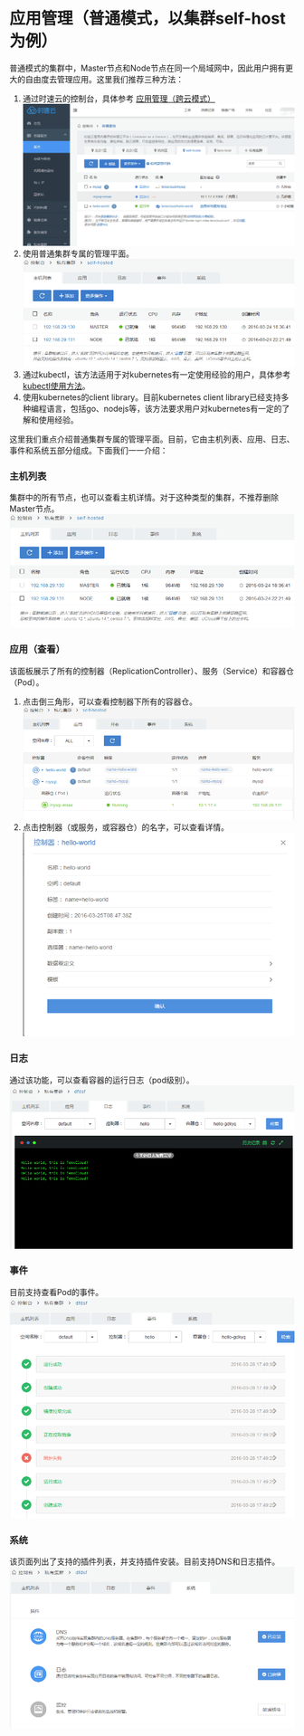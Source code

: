 # 应用管理（普通模式，以集群self-host为例）
普通模式的集群中，Master节点和Node节点在同一个局域网中，因此用户拥有更大的自由度去管理应用。这里我们推荐三种方法：
1. 通过时速云的控制台，具体参考 [应用管理（跨云模式）](03-deploy-app-tenx-host.md)
![host1](/doc/v1/images/host/deploy-app-self-host-0-container.png)
2. 使用普通集群专属的管理平面。
![host1](/doc/v1/images/host/deploy-app-self-host-1.png)
3. 通过kubectl，该方法适用于对kubernetes有一定使用经验的用户，具体参考[kubectl使用方法](http://kubernetes.io/docs/user-guide/kubectl-overview/)。
4. 使用kubernetes的client library。目前kubernetes client library已经支持多种编程语言，包括go、nodejs等，该方法要求用户对kubernetes有一定的了解和使用经验。

这里我们重点介绍普通集群专属的管理平面。目前，它由主机列表、应用、日志、事件和系统五部分组成。下面我们一一介绍：
### 主机列表
集群中的所有节点，也可以查看主机详情。对于这种类型的集群，不推荐删除Master节点。
![host1](/doc/v1/images/host/deploy-app-self-host-1.png)
### 应用（查看）
该面板展示了所有的控制器（ReplicationController）、服务（Service）和容器仓（Pod）。
  1. 点击倒三角形，可以查看控制器下所有的容器仓。
  ![host1](/doc/v1/images/host/deploy-app-self-host-2.png)
  2. 点击控制器（或服务，或容器仓）的名字，可以查看详情。
  ![host1](/doc/v1/images/host/deploy-app-self-host-2-rc-detail.png)
### 日志
通过该功能，可以查看容器的运行日志（pod级别）。
![host1](/doc/v1/images/host/deploy-app-self-host-2-log.png)
### 事件
目前支持查看Pod的事件。
![host1](/doc/v1/images/host/deploy-app-self-host-2-event.png)
### 系统
该页面列出了支持的插件列表，并支持插件安装。目前支持DNS和日志插件。
![host1](/doc/v1/images/host/deploy-app-self-host-2-plugins.png)